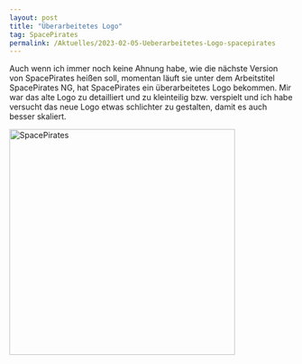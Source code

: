 ```yaml
---
layout: post
title: "Überarbeitetes Logo"
tag: SpacePirates
permalink: /Aktuelles/2023-02-05-Ueberarbeitetes-Logo-spacepirates
---
```


Auch wenn ich immer noch keine Ahnung habe, wie die nächste Version von SpacePirates heißen soll, momentan läuft sie unter dem Arbeitstitel SpacePirates NG, hat SpacePirates ein überarbeitetes Logo bekommen. Mir war das alte Logo zu detailliert und zu kleinteilig bzw. verspielt und ich habe versucht das neue Logo etwas schlichter zu gestalten, damit es auch besser skaliert.

<div class="bg-black px-3 py-5 text-center mb-3 rounded-2">
  <img src="https://spacepirates.jcgames.de/assets/images/logo-schriftzug-web.svg" width="400" class="mw-100 h-auto" alt="SpacePirates"/>
</div>

